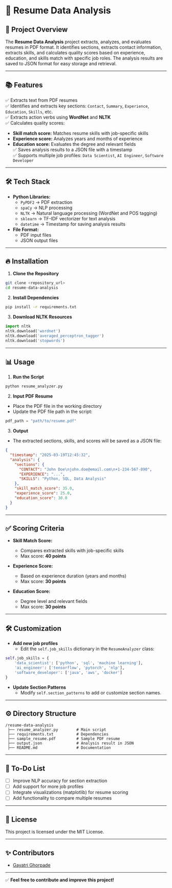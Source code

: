 

# 📄 Resume Data Analysis

## 🚀 **Project Overview**
The **Resume Data Analysis** project extracts, analyzes, and evaluates resumes in PDF format. It identifies sections, extracts contact information, extracts skills, and calculates quality scores based on experience, education, and skills match with specific job roles. The analysis results are saved to JSON format for easy storage and retrieval.

---

## 📚 **Features**

✅ Extracts text from PDF resumes  
✅ Identifies and extracts key sections: `Contact`, `Summary`, `Experience`, `Education`, `Skills`, etc.  
✅ Extracts action verbs using **WordNet** and **NLTK**  
✅ Calculates quality scores:
- **Skill match score:** Matches resume skills with job-specific skills  
- **Experience score:** Analyzes years and months of experience  
- **Education score:** Evaluates the degree and relevant fields  
✅ Saves analysis results to a JSON file with a timestamp  
✅ Supports multiple job profiles: `Data Scientist`, `AI Engineer`, `Software Developer`  

---

## 🛠️ **Tech Stack**

- **Python Libraries:**  
  - `PyPDF2` → PDF extraction  
  - `spaCy` → NLP processing  
  - `NLTK` → Natural language processing (WordNet and POS tagging)  
  - `sklearn` → TF-IDF vectorizer for text analysis  
  - `datetime` → Timestamp for saving analysis results  
- **File Format:**  
  - PDF input files  
  - JSON output files  

---

## 🔥 **Installation**

1. **Clone the Repository**
```bash
git clone <repository_url>
cd resume-data-analysis
```

2. **Install Dependencies**
```bash
pip install -r requirements.txt
```

3. **Download NLTK Resources**
```python
import nltk
nltk.download('wordnet')
nltk.download('averaged_perceptron_tagger')
nltk.download('stopwords')
```

---

## 📊 **Usage**

1. **Run the Script**
```bash
python resume_analyzer.py
```

2. **Input PDF Resume**
- Place the PDF file in the working directory
- Update the PDF file path in the script:
```python
pdf_path = "path/to/resume.pdf"
```

3. **Output**
- The extracted sections, skills, and scores will be saved as a JSON file:
```json
{
  "timestamp": "2025-03-19T12:45:32",
  "analysis": {
    "sections": {
      "CONTACT": "John Doe\njohn.doe@email.com\n+1-234-567-890",
      "EXPERIENCE": "...",
      "SKILLS": "Python, SQL, Data Analysis"
    },
    "skill_match_score": 35.0,
    "experience_score": 25.0,
    "education_score": 30.0
  }
}
```

---

## ✅ **Scoring Criteria**

- **Skill Match Score:**  
  - Compares extracted skills with job-specific skills  
  - Max score: **40 points**

- **Experience Score:**  
  - Based on experience duration (years and months)  
  - Max score: **30 points**

- **Education Score:**  
  - Degree level and relevant fields  
  - Max score: **30 points**

---

## 🛠️ **Customization**

- **Add new job profiles**
  - Edit the `self.job_skills` dictionary in the `ResumeAnalyzer` class:
```python
self.job_skills = {
    'data_scientist': ['python', 'sql', 'machine learning'],
    'ai_engineer': ['tensorflow', 'pytorch', 'nlp'],
    'software_developer': ['java', 'aws', 'docker']
}
```

- **Update Section Patterns**
  - Modify `self.section_patterns` to add or customize section names.

---

## ⚙️ **Directory Structure**
```
/resume-data-analysis  
 ├── resume_analyzer.py        # Main script  
 ├── requirements.txt          # Dependencies  
 ├── sample_resume.pdf         # Sample PDF resume  
 ├── output.json               # Analysis result in JSON  
 ├── README.md                 # Documentation  
```

---

## 📌 **To-Do List**

- [ ] Improve NLP accuracy for section extraction  
- [ ] Add support for more job profiles  
- [ ] Integrate visualizations (matplotlib) for resume scoring  
- [ ] Add functionality to compare multiple resumes  

---

## 📝 **License**
This project is licensed under the MIT License.  

---

## ✨ **Contributors**
- [Gayatri Ghorpade](https://github.com/your-github-profile)  

---

✅ **Feel free to contribute and improve this project!**

